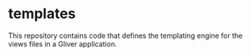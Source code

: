 # templates
This repository contains code that defines the templating engine for the views files in a Gliver application.
